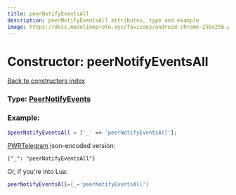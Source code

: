 ```yaml
---
title: peerNotifyEventsAll
description: peerNotifyEventsAll attributes, type and example
image: https://docs.madelineproto.xyz/favicons/android-chrome-256x256.png
---
```

# Constructor: peerNotifyEventsAll  
[Back to constructors index](index.md)






### Type: [PeerNotifyEvents](../types/PeerNotifyEvents.md)


### Example:

```php
$peerNotifyEventsAll = ['_' => 'peerNotifyEventsAll'];
```  

[PWRTelegram](https://pwrtelegram.xyz) json-encoded version:

```
{"_": "peerNotifyEventsAll"}
```


Or, if you're into Lua:

```lua
peerNotifyEventsAll={_='peerNotifyEventsAll'}

```


